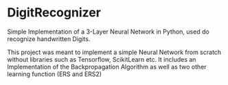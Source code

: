 # DigitRecognizer
Simple Implementation of a 3-Layer Neural Network in Python, used do recognize handwritten Digits.

This project was meant to implement a simple Neural Network from scratch without libraries such as Tensorflow, ScikitLearn etc.
It includes an Implementation of the Backpropagation Algorithm as well as two other learning function (ERS and ERS2)
